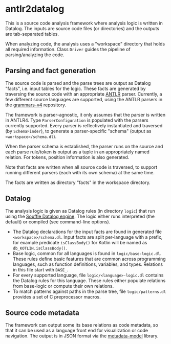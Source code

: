 # antlr2datalog

This is a source code analysis framework where analysis logic is
written in Datalog. The inputs are source code files (or directories)
and the outputs are tab-separated tables.

When analyzing code, the analysis uses a "workspace" directory that
holds all required information. Class `Driver` guides the pipeline of
parsing/analyzing the code.

## Parsing and fact generation

The source code is parsed and the parse trees are output as Datalog
"facts", i.e. input tables for the logic. These facts are generated by
traversing the source code with an appropriate
[ANTLR](https://www.antlr.org/) parser. Currently, a few different
source languages are supported, using the ANTLR parsers in the
[grammars-v4](https://github.com/antlr/grammars-v4) repository.

The framework is parser-agnostic, it only assumes that the parser is
written in ANTLR4. Type `ParserConfiguration` is populated with the
parsers currently supported. Every parser is reflectively instantiated
and traversed (by `SchemaFinder`), to generate a parser-specific
"schema" (output as `<workspace>/schema.dl`).

When the parser schema is established, the parser runs on the source
and each parse rule/token is output as a tuple in an appropriately
named relation. For tokens, position information is also generated.

Note that facts are written when all source code is traversed, to
support running different parsers (each with its own schema) at the
same time.

The facts are written as directory "facts" in the workspace directory.

## Datalog

The analysis logic is given as Datalog rules (in directory `logic`)
that run using the [Souffle Datalog
engine](https://github.com/souffle-lang/souffle/). The logic either
runs interpreted (the default) or compiled (see command-line options).

* The Datalog declarations for the input facts are found in generated
  file `<workspace>/schema.dl`. Input facts are split per-language
  with a prefix, for example predicate `isClassBody()` for Kotlin will
  be named as `db_KOTLIN.isClassBody()`.
* Base logic, common for all languages is found in
  `logic/base-logic.dl`. These rules define basic features that are
  common across programming languages, such as function definitions,
  variables, and types. Relations in this file start with `BASE_`.
* For every supported language, file `logic/<language>-logic.dl`
  contains the Datalog rules for this language. These rules either
  populate relations from base-logic or compute their own relations.
* To match patterns against paths in the parse tree, file
  `logic/patterns.dl` provides a set of C preprocessor macros.

## Source code metadata

The framework can output some its base relations as code metadata, so
that it can be used as a language front end for visualization or code
navigation. The output is in JSON format via the
[metadata-model](https://github.com/clyze/metadata-model) library.

